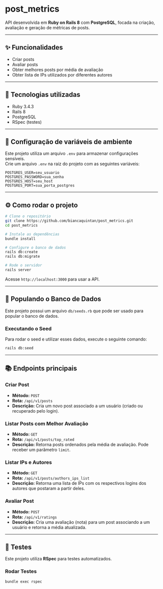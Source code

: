 # post_metrics

API desenvolvida em **Ruby on Rails 8** com **PostgreSQL**, focada na criação, avaliação e geração de métricas de posts.

---

## ✨ Funcionalidades

- Criar posts
- Avaliar posts
- Obter melhores posts por média de avaliação
- Obter lista de IPs utilizados por diferentes autores

---

## 🚀 Tecnologias utilizadas

- Ruby 3.4.3
- Rails 8
- PostgreSQL
- RSpec (testes)

---

## 🔐 Configuração de variáveis de ambiente

Este projeto utiliza um arquivo `.env` para armazenar configurações sensíveis.  
Crie um arquivo `.env` na raiz do projeto com as seguintes variáveis:

```env
POSTGRES_USER=seu_usuario
POSTGRES_PASSWORD=sua_senha
POSTGRES_HOST=seu_host
POSTGRES_PORT=sua_porta_postgres

```
---

## ⚙️ Como rodar o projeto

```bash
# Clone o repositório
git clone https://github.com/biancaquintan/post_metrics.git
cd post_metrics

# Instale as dependências
bundle install

# Configure o banco de dados
rails db:create
rails db:migrate

# Rode o servidor
rails server
```

Acesse `http://localhost:3000` para usar a API.

---

## 🌱 Populando o Banco de Dados

Este projeto possui um arquivo `db/seeds.rb` que pode ser usado para popular o banco de dados.

### Executando o Seed

Para rodar o seed e utilizar esses dados, execute o seguinte comando:

```bash
rails db:seed
```
---

## 📚 Endpoints principais

### Criar Post

- **Método:** `POST`
- **Rota:** `/api/v1/posts`
- **Descrição:** Cria um novo post associado a um usuário (criado ou recuperado pelo login).

### Listar Posts com Melhor Avaliação

- **Método:** `GET`
- **Rota:** `/api/v1/posts/top_rated`
- **Descrição:** Retorna posts ordenados pela média de avaliação. Pode receber um parâmetro `limit`.

### Listar IPs e Autores

- **Método:** `GET`
- **Rota:** `/api/v1/posts/authors_ips_list`
- **Descrição:** Retorna uma lista de IPs com os respectivos logins dos autores que postaram a partir deles.

### Avaliar Post

- **Método:** `POST`
- **Rota:** `/api/v1/ratings`
- **Descrição:** Cria uma avaliação (nota) para um post associando a um usuário e retorna a média atualizada.

---

## 🧪 Testes

Este projeto utiliza **RSpec** para testes automatizados.

### Rodar Testes

```bash
bundle exec rspec
```

